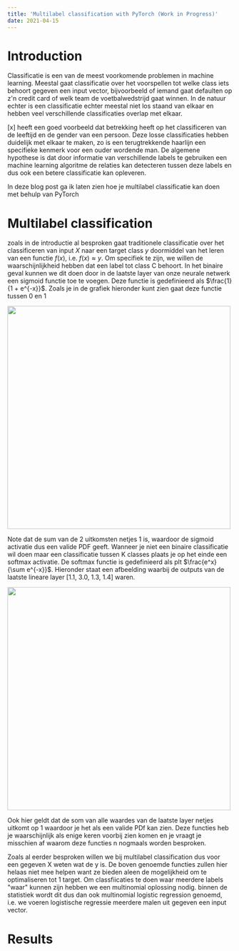 ```yaml
---
title: 'Multilabel classification with PyTorch (Work in Progress)'
date: 2021-04-15
---
```


Introduction
======
Classificatie is een van de meest voorkomende problemen in machine learning. Meestal gaat classificatie over het voorspellen
tot welke class iets behoort gegeven een input vector, bijvoorbeeld of iemand gaat defaulten op z'n credit card of welk 
team de voetbalwedstrijd gaat winnen. In de natuur echter is een classificatie echter meestal niet los staand van elkaar 
en hebben veel verschillende classificaties overlap met elkaar.

[x] heeft een goed voorbeeld dat betrekking heeft op het classificeren van de leeftijd en de gender van een persoon. Deze
losse classificaties hebben duidelijk met elkaar te maken, zo is een terugtrekkende haarlijn een specifieke kenmerk voor een 
ouder wordende man. De algemene hypothese is dat door informatie van verschillende labels te gebruiken een machine learning
algoritme de relaties kan detecteren tussen deze labels en dus ook een betere classificatie kan opleveren. 

In deze blog post ga ik laten zien hoe je multilabel classificatie kan doen met behulp van PyTorch

Multilabel classification 
======

zoals in de introductie al besproken gaat traditionele classificatie over het classificeren van input $X$ naar een target class
$y$ doormiddel van het leren van een functie $f(x)$, i.e. $f(x) \approx y$. Om specifiek te zijn, we willen de waarschijnlijkheid
hebben dat een label tot class C behoort. In het binaire geval kunnen we dit doen door in de laatste layer van onze neurale 
netwerk een sigmoid functie toe te voegen. Deze functie is gedefinieerd als $\frac{1}{1 + e^{-x}}$. Zoals je in de grafiek
hieronder kunt zien gaat deze functie tussen 0 en 1 

  <img src="http://woutermostard.github.io/files/sigmoid.png" align="middle" width="500" height="500">

Note dat de sum van de 2 uitkomsten netjes 1 is, waardoor de sigmoid activatie dus een valide PDF geeft. 
Wanneer je niet een binaire classificatie wil doen maar een classificatie tussen K classes plaats je op het einde een 
softmax activatie. De softmax functie is gedefinieerd als plt $\frac{e^x}{\sum e^{-x}}$. Hieronder staat een afbeelding 
waarbij de outputs van de laatste lineare layer [1.1, 3.0, 1.3, 1.4] waren.


  <img src="http://woutermostard.github.io/files/softmax.png" align="middle" width="500" height="500">


Ook hier geldt dat de som van alle waardes van de laatste layer netjes uitkomt op 1 waardoor je het als een valide PDf kan zien. 
Deze functies heb je waarschijnlijk als enige keren voorbij zien komen en je vraagt je misschien af waarom deze functies n
nogmaals worden besproken. 

Zoals al eerder besproken willen we bij multilabel classification dus voor een gegeven X weten wat de y is. De boven 
genoemde functies zullen hier helaas niet mee helpen want ze bieden aleen de mogelijkheid om te optimaliseren tot 1 target.
Om classfiicaties te doen waar meerdere labels "waar" kunnen zijn hebben we een multinomial oplossing nodig. binnen de 
statistiek wordt dit dus dan ook multinomial logistic regression genoemd, i.e. we voeren logistische regressie meerdere malen
uit gegeven een input vector. 


Results 
======
